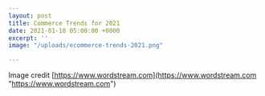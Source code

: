 ```yaml
---
layout: post
title: Commerce Trends for 2021
date: 2021-01-18 05:00:00 +0000
excerpt: ''
image: "/uploads/ecommerce-trends-2021.png"

---
```

Image credit [https://www.wordstream.com](https://www.wordstream.com "https://www.wordstream.com")